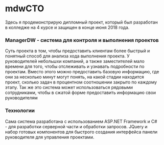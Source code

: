 # mdwCTO
Здесь я продемонстрирую дипломный проект, который был разработан в колледже на 4 курсе и защищен в конце июня 2018 года.
### ManagerDW - система для контроля и выполнения проектов
Суть проекта в том, чтобы предоставить клиентам более быстрый и понятный способ для анализа хода выполнения проекта. У руководителей небольшхи компаний, а также заместителей мало времени для того, чтобы отслеживать и узнавать подробности по проектам. Вместо этого можно предоставить базовую информацию, где они за несколько минут могут понять, на какой стадии находится проект, сколько задач в процентном соотношении закрыто по каждому этапу.
Так же это система может использоваться рядовыми сотрудниками, чтобы в сжатой форме предоставить информацию свои руководителям

### Технологии
Сама система разработана с использованием ASP.NET Framework и C# - для разработки серверной части и обработки запросов.
JQuery и набор готовых компонентов для быстрого создания интерфейса панели руководителя для управления проектами.
